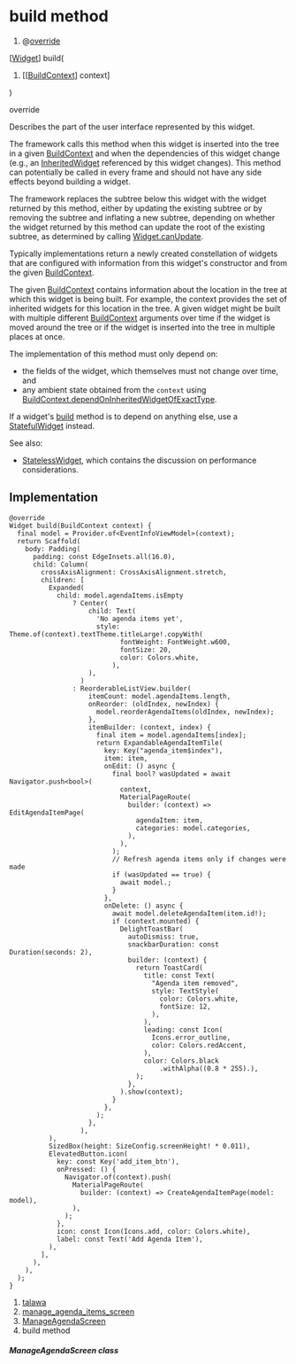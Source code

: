 
<div>

# build method

</div>


<div>

1.  @[override](https://api.flutter.dev/flutter/dart-core/override-constant.html)

</div>

[[Widget](https://api.flutter.dev/flutter/widgets/Widget-class.html)]
build(

1.  [[[BuildContext](https://api.flutter.dev/flutter/widgets/BuildContext-class.md)]
    context]

)


override




Describes the part of the user interface represented by this widget.

The framework calls this method when this widget is inserted into the
tree in a given
[BuildContext](https://api.flutter.dev/flutter/widgets/BuildContext-class.html)
and when the dependencies of this widget change (e.g., an
[InheritedWidget](https://api.flutter.dev/flutter/widgets/InheritedWidget-class.md)
referenced by this widget changes). This method can potentially be
called in every frame and should not have any side effects beyond
building a widget.

The framework replaces the subtree below this widget with the widget
returned by this method, either by updating the existing subtree or by
removing the subtree and inflating a new subtree, depending on whether
the widget returned by this method can update the root of the existing
subtree, as determined by calling
[Widget.canUpdate](https://api.flutter.dev/flutter/widgets/Widget/canUpdate.html).

Typically implementations return a newly created constellation of
widgets that are configured with information from this widget\'s
constructor and from the given
[BuildContext](https://api.flutter.dev/flutter/widgets/BuildContext-class.html).

The given
[BuildContext](https://api.flutter.dev/flutter/widgets/BuildContext-class.html)
contains information about the location in the tree at which this widget
is being built. For example, the context provides the set of inherited
widgets for this location in the tree. A given widget might be built
with multiple different
[BuildContext](https://api.flutter.dev/flutter/widgets/BuildContext-class.html)
arguments over time if the widget is moved around the tree or if the
widget is inserted into the tree in multiple places at once.

The implementation of this method must only depend on:

-   the fields of the widget, which themselves must not change over
    time, and
-   any ambient state obtained from the `context` using
    [BuildContext.dependOnInheritedWidgetOfExactType](https://api.flutter.dev/flutter/widgets/BuildContext/dependOnInheritedWidgetOfExactType.html).

If a widget\'s
[build](../../views_after_auth_screens_events_manage_agenda_items_screen/ManageAgendaScreen/build.md)
method is to depend on anything else, use a
[StatefulWidget](https://api.flutter.dev/flutter/widgets/StatefulWidget-class.html)
instead.

See also:

-   [StatelessWidget](https://api.flutter.dev/flutter/widgets/StatelessWidget-class.html),
    which contains the discussion on performance considerations.



## Implementation

``` language-dart
@override
Widget build(BuildContext context) {
  final model = Provider.of<EventInfoViewModel>(context);
  return Scaffold(
    body: Padding(
      padding: const EdgeInsets.all(16.0),
      child: Column(
        crossAxisAlignment: CrossAxisAlignment.stretch,
        children: [
          Expanded(
            child: model.agendaItems.isEmpty
                ? Center(
                    child: Text(
                      'No agenda items yet',
                      style: Theme.of(context).textTheme.titleLarge!.copyWith(
                            fontWeight: FontWeight.w600,
                            fontSize: 20,
                            color: Colors.white,
                          ),
                    ),
                  )
                : ReorderableListView.builder(
                    itemCount: model.agendaItems.length,
                    onReorder: (oldIndex, newIndex) {
                      model.reorderAgendaItems(oldIndex, newIndex);
                    },
                    itemBuilder: (context, index) {
                      final item = model.agendaItems[index];
                      return ExpandableAgendaItemTile(
                        key: Key("agenda_item$index"),
                        item: item,
                        onEdit: () async {
                          final bool? wasUpdated = await Navigator.push<bool>(
                            context,
                            MaterialPageRoute(
                              builder: (context) => EditAgendaItemPage(
                                agendaItem: item,
                                categories: model.categories,
                              ),
                            ),
                          );
                          // Refresh agenda items only if changes were made
                          if (wasUpdated == true) {
                            await model.;
                          }
                        },
                        onDelete: () async {
                          await model.deleteAgendaItem(item.id!);
                          if (context.mounted) {
                            DelightToastBar(
                              autoDismiss: true,
                              snackbarDuration: const Duration(seconds: 2),
                              builder: (context) {
                                return ToastCard(
                                  title: const Text(
                                    "Agenda item removed",
                                    style: TextStyle(
                                      color: Colors.white,
                                      fontSize: 12,
                                    ),
                                  ),
                                  leading: const Icon(
                                    Icons.error_outline,
                                    color: Colors.redAccent,
                                  ),
                                  color: Colors.black
                                      .withAlpha((0.8 * 255).),
                                );
                              },
                            ).show(context);
                          }
                        },
                      );
                    },
                  ),
          ),
          SizedBox(height: SizeConfig.screenHeight! * 0.011),
          ElevatedButton.icon(
            key: const Key('add_item_btn'),
            onPressed: () {
              Navigator.of(context).push(
                MaterialPageRoute(
                  builder: (context) => CreateAgendaItemPage(model: model),
                ),
              );
            },
            icon: const Icon(Icons.add, color: Colors.white),
            label: const Text('Add Agenda Item'),
          ),
        ],
      ),
    ),
  );
}
```







1.  [talawa](../../index.md)
2.  [manage_agenda_items_screen](../../views_after_auth_screens_events_manage_agenda_items_screen/)
3.  [ManageAgendaScreen](../../views_after_auth_screens_events_manage_agenda_items_screen/ManageAgendaScreen-class.md)
4.  build method

##### ManageAgendaScreen class







